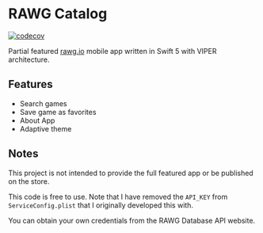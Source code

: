 # RAWG Catalog
[![codecov](https://codecov.io/gh/intan1907/RAWGCatalog-Revamp/branch/main/graph/badge.svg?token=NYZBV36HF2)](https://codecov.io/gh/intan1907/RAWGCatalog-Revamp)

Partial featured [rawg.io](https://rawg.io) mobile app written in Swift 5 with VIPER architecture.

## Features
- Search games
- Save game as favorites
- About App
- Adaptive theme

## Notes
This project is not intended to provide the full featured app or be published on the store.

This code is free to use. Note that I have removed the `API_KEY` from `ServiceConfig.plist` that I originally developed this with.

You can obtain your own credentials from the RAWG Database API website.